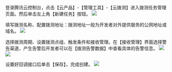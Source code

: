 登录腾讯云控制台，点击【云产品】-【管理工具】-【云拨测】进入拨测任务管理页面。然后单击左上角【新建任务】按钮。
![](https://main.qcloudimg.com/raw/06b974470f491c036fcab968277d5dba.png)

填写拨测名称、配置拨测地址：拨测地址一般为开发者对外提供服务的公网地址或域名。
![](https://main.qcloudimg.com/raw/06ef59974c4f8a11065961ab66a12f0d.png)

选择拨测周期、设置拨测点组、触发条件和接收管理。在【接收管理】界面选择警告渠道，产生告警后开发者可以在【拨测告警数据】中查看具体的告警信息。
![](https://main.qcloudimg.com/raw/06ef59974c4f8a11065961ab66a12f0d.png)
![](https://main.qcloudimg.com/raw/98d33b39e6b4fcded584322cdb125989.png)

设置好回调接口后单击【保存】，完成创建。
![](https://main.qcloudimg.com/raw/06faf6d123041fbe58251a49f45b7814.png)
